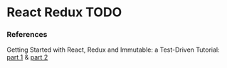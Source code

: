 # React Redux TODO

### References

Getting Started with React, Redux and Immutable: a Test-Driven Tutorial: [part 1](http://www.theodo.fr/blog/2016/03/getting-started-with-react-redux-and-immutable-a-test-driven-tutorial-part-1/) & [part 2](http://www.theodo.fr/blog/2016/03/getting-started-with-react-redux-and-immutable-a-test-driven-tutorial-part-2/)
